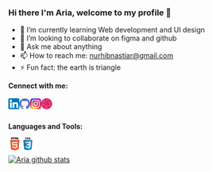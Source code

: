 ### Hi there I'm Aria, welcome to my profile 👋

- 🌱 I’m currently learning Web development and UI design
- 👯 I’m looking to collaborate on figma and github
- 💬 Ask me about anything
- 📫 How to reach me: nurhibnastiar@gmail.com
- ⚡ Fun fact: the earth is triangle

**Cennect with me:**
<br/>
<br/>
<a href="https://www.linkedin.com/in/nur-aria-hibnastiar-78161b229/">
<img align="left" alt="Aria Linkdein" width="22px" src="img/linkedin.png"/>
</a>
<a href="https://github.com/hibnastiar27">
<img align="left" alt="Aria Github" width="22px" src="img/github.png"/>
</a>
<a href="https://instagram.com/nurhibnastiar1">
<img align="left" alt="Aria Instagram" width="22px" src="img/instagram.png" />
</a>
<a href="https://dribbble.com/nurhibnastiar">
<img align="left" alt="Aria dribbble" width="22px" src="img/dribbble.png" />
</a>
<br/>
<br/>

**Languages and Tools:**

<p>
    <a target="_blank" href="#" rel="noopener noreferrer">
        <img align="left" alt="html" style="max-width:100%;" width="26px" src="https://raw.githubusercontent.com/github/explore/80688e429a7d4ef2fca1e82350fe8e3517d3494d/topics/html/html.png">
    </a>
</p>
<p>
    <a target="_blank" href="#" rel="noopener noreferrer">
        <img align="left" alt="css" style="max-width:100%;" width="26px" src="https://raw.githubusercontent.com/github/explore/80688e429a7d4ef2fca1e82350fe8e3517d3494d/topics/css/css.png">
    </a>
</p>
<p>
<br/>
<br/>
<a href="https://github.com/hibnastiar27">
<img align="center" src="https://github-readme-stats.vercel.app/api?username=hibnastiar27&bg_color=30,e96443,904e95&title_color=fff&text_color=fff" alt="Aria github stats"/>
</a>
